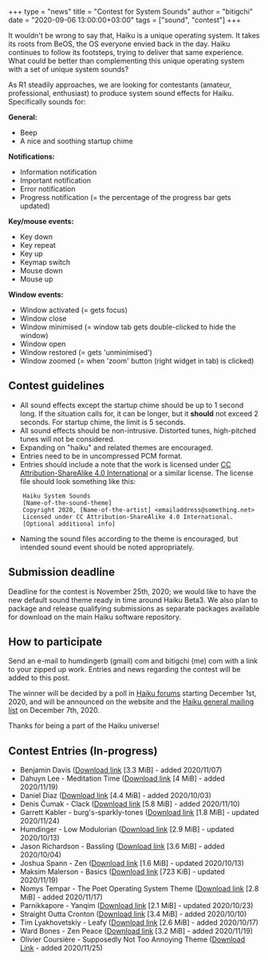 +++
type = "news"
title = "Contest for System Sounds"
author = "bitigchi"
date = "2020-09-06 13:00:00+03:00"
tags = ["sound", "contest"]
+++

It wouldn't be wrong to say that, Haiku is a unique operating system. It takes its roots from BeOS, the OS everyone envied back in the day. Haiku continues to follow its footsteps, trying to deliver that same experience. What could be better than complementing this unique operating system with a set of unique system sounds?

As R1 steadily approaches, we are looking for contestants (amateur, professional, enthusiast) to produce system sound effects for Haiku. Specifically sounds for:

**General:**

- Beep
- A nice and soothing startup chime

**Notifications:**

- Information notification
- Important notification
- Error notification
- Progress notification (= the percentage of the progress bar gets updated)

**Key/mouse events:**

- Key down
- Key repeat
- Key up
- Keymap switch
- Mouse down
- Mouse up

**Window events:**

- Window activated (= gets focus)
- Window close
- Window minimised (= window tab gets double-clicked to hide the window)
- Window open
- Window restored (= gets 'unminimised')
- Window zoomed (= when 'zoom' button (right widget in tab) is clicked)

## Contest guidelines

- All sound effects except the startup chime should be up to 1 second long. If the situation calls for, it can be longer, but it **should** not exceed 2 seconds. For startup chime, the limit is 5 seconds.
- All sound effects should be non-intrusive. Distorted tunes, high-pitched tunes will not be considered.
- Expanding on "haiku" and related themes are encouraged.
- Entries need to be in uncompressed PCM format.
- Entries should include a note that the work is licensed under [CC Attribution-ShareAlike 4.0 International](https://creativecommons.org/licenses/by-sa/4.0/) or a similar license. The license file should look something like this:
```
    Haiku System Sounds   
    [Name-of-the-sound-theme]    
    Copyright 2020, [Name-of-the-artist] <emailaddress@something.net>   
    Licensed under CC Attribution-ShareAlike 4.0 International.   
    [Optional additional info]
```
- Naming the sound files according to the theme is encouraged, but intended sound event should be noted appropriately.

## Submission deadline

Deadline for the contest is November 25th, 2020; we would like to have the new default sound theme ready in time around Haiku Beta3. We also plan to package and release qualifying submissions as separate packages available for download on the main Haiku software repository.

## How to participate

Send an e-mail to humdingerb (gmail) com and bitigchi (me) com with a link to your zipped up work. Entries and news regarding the contest will be added to this post.

The winner will be decided by a poll in [Haiku forums](https://discuss.haiku-os.org) starting December 1st, 2020, and will be announced on the website and the [Haiku general mailing list](https://www.freelists.org/list/haiku) on December 7th, 2020.

Thanks for being a part of the Haiku universe!

## Contest Entries (In-progress)

- Benjamin Davis ([Download link](/files/sound-contest/benjamin_davis_Forest_Dreams.zip) [3.3 MiB] - added 2020/11/07)
- Dahuyn Lee - Meditation Time ([Download link](/files/sound-contest/dahuyn_lee_Meditation_Time.zip) [4 MiB] - added 2020/11/19)
- Daniel Diaz ([Download link](/files/sound-contest/daniel_diaz.zip) [4.4 MiB] - added 2020/10/03)
- Denis Čumak - Clack ([Download link](/files/sound-contest/denis_cumak_Clack.zip) [5.8 MiB] - added 2020/11/10)
- Garrett Kabler - burg's-sparkly-tones ([Download link](/files/sound-contest/garrett_kabler_burgs-sparkly-tones.zip) [1.8 MiB] - updated 2020/11/24)
- Humdinger - Low Modulorian ([Download link](/files/sound-contest/humdinger_Low_Modulorian.zip) [2.9 MiB] - updated 2020/10/13)
- Jason Richardson - Bassling ([Download link](/files/sound-contest/jason_richardson.zip) [3.6 MiB] - added 2020/10/04)
- Joshua Spann - Zen ([Download link](/files/sound-contest/joshua_spann.zip) [1.6 MiB] - updated 2020/10/13)
- Maksim Malerson - Basics ([Download link](/files/sound-contest/maksim_malerson_Basics.zip) [723 KiB] - updated 2020/11/19)
- Nomys Tempar - The Poet Operating System Theme ([Download link](/files/sound-contest/nomys_tempar.zip) [2.8 MiB] - added 2020/11/17)
- Parnikkapore - Yanqim ([Download link](/files/sound-contest/parnikkapore-yanqim.zip) [2.1 MiB] - updated 2020/10/23)
- Straight Outta Cronton ([Download link](/files/sound-contest/gareth_white.zip) [3.4 MiB] - added 2020/10/10)
- Tim Lyakhovetskiy - Leafy ([Download link](/files/sound-contest/tim_lyakhovetskiy_leafy.zip) [2.6 MiB] - added 2020/10/17)
- Ward Bones - Zen Peace ([Download link](/files/sound-contest/ward_bones_Zen_Peace.zip) [3.2 MiB] - added 2020/11/19)
- Olivier Coursière - Supposedly Not Too Annoying Theme ([Download Link](/files/sound-contest/olivier-coursiere-supposedly-not-too-annoying-theme.zip) - added 2020/11/25)
